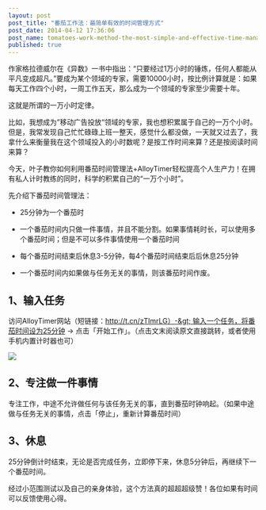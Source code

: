 ```yaml
---
layout: post
post_title: "番茄工作法：最简单有效的时间管理方式"
post_date: 2014-04-12 17:36:06
post_name: tomatoes-work-method-the-most-simple-and-effective-time-management
published: true
---
```

作家格拉德威尔在《异数》一书中指出：“只要经过1万小时的锤炼，任何人都能从平凡变成超凡。”要成为某个领域的专家，需要10000小时，按比例计算就是：如果每天工作四个小时，一周工作五天，那么成为一个领域的专家至少需要十年。


这就是所谓的一万小时定律。

比如，我想成为”移动广告投放“领域的专家，我也想积累属于自己的一万个小时。但是，我常发现自己忙忙碌碌上班一整天，感觉什么都没做，一天就又过去了，我拿什么来衡量我在这个领域投入的小时数呢？是按工作时间来算？还是按阅读时间来算？

今天，叶子教你如何利用番茄时间管理法+AlloyTimer轻松提高个人生产力！在拥有私人计时教练的同时，科学的积累自己的“一万个小时”。

先介绍下番茄时间管理法：

*   25分钟为一个番茄时

*   一个番茄时间内只做一件事情，并且不能分割。如果事情耗时长，可以使用多个番茄时间；但是不可以多件事情使用一个番茄时间

*   每个番茄时间结束后休息3-5分钟，每4个番茄时间结束后后休息25分钟

*   一个番茄时间内如果做与任务无关的事情，则该番茄时间作废。

## 1、输入任务

访问AlloyTimer网站（短链接：http://t.cn/zTImrLG）-&gt; 输入一个任务，将番茄时间设为25分钟 -&gt; 点击「开始工作」。（点击文末阅读原文直接跳转，或者使用手机内置计时器也可）

![](http://mmbiz.qpic.cn/mmbiz/z3T1vlHdIXicyym0o9FV96icfdhoKDdD93CZkNfXFGqhVLlCAnW0EZibr1lxiaseo0QjGl8w3CPICgRwYpprcFndSQ/0)

## 2、专注做一件事情

专注工作，中途不允许做任何与该任务无关的事，直到番茄时钟响起。（如果中途做与任务无关的事情，点击「停止」，重新计算番茄时间）

## 3、休息

25分钟倒计时结束，无论是否完成任务，立即停下来，休息5分钟后，再继续下一个番茄时间。

经过小范围测试以及自己的亲身体验，这个方法真的超超超级赞！各位如果有时间可以反馈使用心得。


